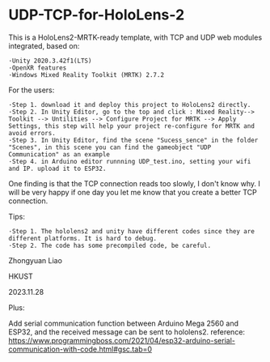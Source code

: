 #  UDP-TCP-for-HoloLens-2

This is a HoloLens2-MRTK-ready template, with TCP and UDP web modules integrated, based on:
 
    ·Unity 2020.3.42f1(LTS)     
    ·OpenXR features    
    ·Windows Mixed Reality Toolkit (MRTK) 2.7.2
    
   
For the users:

    ·Step 1. download it and deploy this project to HoloLens2 directly.
    ·Step 2. In Unity Editor, go to the top and click : Mixed Reality--> Toolkit --> Untilities --> Configure Project for MRTK --> Apply Settings, this step will help your project re-configure for MRTK and avoid errors.
    ·Step 3. In Unity Editor, find the scene "Sucess_sence" in the folder "Scenes", in this scene you can find the gameobject "UDP Communication" as an example
    ·Step 4. in Arduino editor runnning UDP_test.ino, setting your wifi and IP. upload it to ESP32.

One finding is that the TCP connection reads too slowly, I don't know why. I will be very happy if one day you let me know that you create a better TCP connection.

Tips: 

    ·Step 1. The hololens2 and unity have different codes since they are different platforms. It is hard to debug.          
    ·Step 2. The code has some precompiled code, be careful.

Zhongyuan Liao

HKUST

2023.11.28


Plus:

Add serial communication function between Arduino Mega 2560 and ESP32, and the received message can be sent to hololens2.
reference: https://www.programmingboss.com/2021/04/esp32-arduino-serial-communication-with-code.html#gsc.tab=0